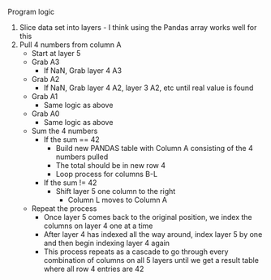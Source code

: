 Program logic

1. Slice data set into layers - I think using the Pandas array works well for this
2. Pull 4 numbers from column A
    - Start at layer 5
    - Grab A3
      - If NaN, Grab layer 4 A3
    - Grab A2
      - If NaN, Grab layer 4 A2, layer 3 A2, etc until real value is found
    - Grab A1
      - Same logic as above
    - Grab A0
      - Same logic as above
    - Sum the 4 numbers
      - If the sum == 42
        - Build new PANDAS table with Column A consisting of the 4 numbers pulled
        - The total should be in new row 4
        - Loop process for columns B-L
      - If the sum != 42
        - Shift layer 5 one column to the right
          - Column L moves to Column A
    - Repeat the process
      - Once layer 5 comes back to the original position, we index the columns on layer 4 one at a time
      - After layer 4 has indexed all the way around, index layer 5 by one and then begin indexing layer 4 again
      - This process repeats as a cascade to go through every combination of columns on all 5 layers until we get a result table where all row 4 entries are 42
    
